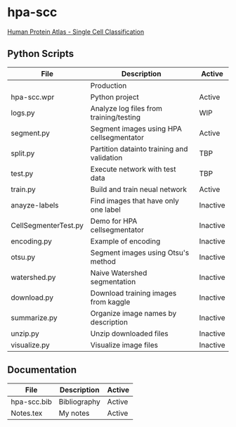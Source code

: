 # hpa-scc
[Human Protein Atlas - Single Cell Classification](https://www.kaggle.com/c/hpa-single-cell-image-classification)

## Python Scripts

|File|Description|Active|
|---------------------|-------------------------------------------------------------------------------------------------|--------|
||Production|
|hpa-scc.wpr|Python project|Active|
|logs.py|Analyze log files from training/testing|WIP|
|segment.py|Segment images using HPA cellsegmentator|Active|
|split.py|Partition datainto training and validation|TBP|
|test.py|Execute network with test data|TBP|
|train.py|Build and train neual network|Active|
|anayze-labels|Find images  that have only one label|Inactive|
|CellSegmenterTest.py|Demo for HPA cellsegmentator|Inactive|
|encoding.py|Example of encoding|Inactive|
|otsu.py|Segment images using Otsu's method|Inactive|
|watershed.py|Naive Watershed segmentation|Inactive|
|download.py|Download training images from kaggle|Inactive|
|summarize.py|Organize image names by description|Inactive|
|unzip.py|Unzip downloaded files|Inactive|
|visualize.py|Visualize image files|Inactive|

## Documentation

|File|Description|Active|
|-----------------|-------------------------------------------------------------------------------------------------|--------|
|hpa-scc.bib|Bibliography|Active|
|Notes.tex|My notes|Active|
